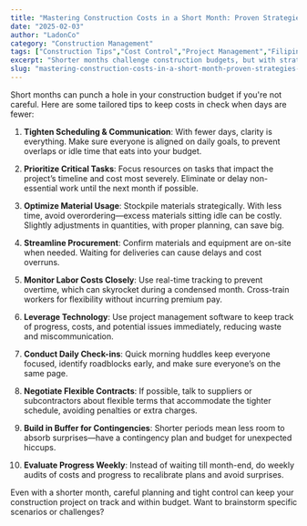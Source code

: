 ```yaml
---
title: "Mastering Construction Costs in a Short Month: Proven Strategies for Filipino Builders"
date: "2025-02-03"
author: "LadonCo"
category: "Construction Management"
tags: ["Construction Tips","Cost Control","Project Management","Filipino Builders","Budget Efficiency"]
excerpt: "Shorter months challenge construction budgets, but with strategic planning and tight control, Filipino builders can keep projects on track and within budget. Discover practical tips to navigate limited days effectively."
slug: "mastering-construction-costs-in-a-short-month-proven-strategies-for-filipino-builders"
---
```


Short months can punch a hole in your construction budget if you're not careful. Here are some tailored tips to keep costs in check when days are fewer:

1. **Tighten Scheduling & Communication**: With fewer days, clarity is everything. Make sure everyone is aligned on daily goals, to prevent overlaps or idle time that eats into your budget.

2. **Prioritize Critical Tasks**: Focus resources on tasks that impact the project’s timeline and cost most severely. Eliminate or delay non-essential work until the next month if possible.

3. **Optimize Material Usage**: Stockpile materials strategically. With less time, avoid overordering—excess materials sitting idle can be costly. Slightly adjustments in quantities, with proper planning, can save big.

4. **Streamline Procurement**: Confirm materials and equipment are on-site when needed. Waiting for deliveries can cause delays and cost overruns.

5. **Monitor Labor Costs Closely**: Use real-time tracking to prevent overtime, which can skyrocket during a condensed month. Cross-train workers for flexibility without incurring premium pay.

6. **Leverage Technology**: Use project management software to keep track of progress, costs, and potential issues immediately, reducing waste and miscommunication.

7. **Conduct Daily Check-ins**: Quick morning huddles keep everyone focused, identify roadblocks early, and make sure everyone’s on the same page.

8. **Negotiate Flexible Contracts**: If possible, talk to suppliers or subcontractors about flexible terms that accommodate the tighter schedule, avoiding penalties or extra charges.

9. **Build in Buffer for Contingencies**: Shorter periods mean less room to absorb surprises—have a contingency plan and budget for unexpected hiccups.

10. **Evaluate Progress Weekly**: Instead of waiting till month-end, do weekly audits of costs and progress to recalibrate plans and avoid surprises.

Even with a shorter month, careful planning and tight control can keep your construction project on track and within budget. Want to brainstorm specific scenarios or challenges?